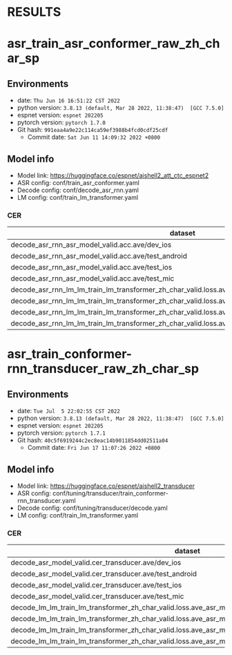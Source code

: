 <!-- Generated by scripts/utils/show_asr_result.sh -->
# RESULTS

# asr_train_asr_conformer_raw_zh_char_sp

## Environments
- date: `Thu Jun 16 16:51:22 CST 2022`
- python version: `3.8.13 (default, Mar 28 2022, 11:38:47)  [GCC 7.5.0]`
- espnet version: `espnet 202205`
- pytorch version: `pytorch 1.7.0`
- Git hash: `991eaa4a9e22c114ca59ef3988b4fcd0cdf25cdf`
  - Commit date: `Sat Jun 11 14:09:32 2022 +0800`

## Model info
- Model link: https://huggingface.co/espnet/aishell2_att_ctc_espnet2
- ASR config: conf/train_asr_conformer.yaml
- Decode config: conf/decode_asr_rnn.yaml
- LM config: conf/train_lm_transformer.yaml

### CER

|dataset|Snt|Wrd|Corr|Sub|Del|Ins|Err|S.Err|
|---|---|---|---|---|---|---|---|---|
|decode_asr_rnn_asr_model_valid.acc.ave/dev_ios|2500|24802|94.8|5.0|0.2|0.1|5.4|33.7|
|decode_asr_rnn_asr_model_valid.acc.ave/test_android|5000|49534|94.0|5.8|0.2|0.1|6.1|36.2|
|decode_asr_rnn_asr_model_valid.acc.ave/test_ios|5000|49534|94.5|5.4|0.2|0.1|5.7|34.5|
|decode_asr_rnn_asr_model_valid.acc.ave/test_mic|5000|49534|94.0|5.8|0.2|0.1|6.1|36.6|
|decode_asr_rnn_lm_lm_train_lm_transformer_zh_char_valid.loss.ave_asr_model_valid.acc.ave/dev_ios|2500|24802|94.9|4.9|0.3|0.1|5.2|31.6|
|decode_asr_rnn_lm_lm_train_lm_transformer_zh_char_valid.loss.ave_asr_model_valid.acc.ave/test_android|5000|49534|94.1|5.6|0.3|0.1|6.0|35.0|
|decode_asr_rnn_lm_lm_train_lm_transformer_zh_char_valid.loss.ave_asr_model_valid.acc.ave/test_ios|5000|49534|94.6|5.1|0.2|0.1|5.5|33.4|
|decode_asr_rnn_lm_lm_train_lm_transformer_zh_char_valid.loss.ave_asr_model_valid.acc.ave/test_mic|5000|49534|94.3|5.5|0.2|0.1|5.8|34.6|


# asr_train_conformer-rnn_transducer_raw_zh_char_sp

## Environments
- date: `Tue Jul  5 22:02:55 CST 2022`
- python version: `3.8.13 (default, Mar 28 2022, 11:38:47)  [GCC 7.5.0]`
- espnet version: `espnet 202205`
- pytorch version: `pytorch 1.7.1`
- Git hash: `40c5f6919244c2ec8eac14b9011854dd02511a04`
  - Commit date: `Fri Jun 17 11:07:26 2022 +0800`

## Model info
- Model link: https://huggingface.co/espnet/aishell2_transducer
- ASR config: conf/tuning/transducer/train_conformer-rnn_transducer.yaml
- Decode config: conf/tuning/transducer/decode.yaml
- LM config: conf/train_lm_transformer.yaml

### CER

|dataset|Snt|Wrd|Corr|Sub|Del|Ins|Err|S.Err|
|---|---|---|---|---|---|---|---|---|
|decode_asr_model_valid.cer_transducer.ave/dev_ios|2500|24802|94.8|5.0|0.2|0.1|5.3|32.4|
|decode_asr_model_valid.cer_transducer.ave/test_android|5000|49534|94.0|5.7|0.2|0.1|6.1|36.8|
|decode_asr_model_valid.cer_transducer.ave/test_ios|5000|49534|94.8|5.0|0.2|0.1|5.4|33.8|
|decode_asr_model_valid.cer_transducer.ave/test_mic|5000|49534|94.1|5.7|0.2|0.1|6.0|36.1|
|decode_lm_lm_train_lm_transformer_zh_char_valid.loss.ave_asr_model_valid.cer_transducer.ave/dev_ios|2500|24802|95.1|4.7|0.2|0.1|5.1|31.1|
|decode_lm_lm_train_lm_transformer_zh_char_valid.loss.ave_asr_model_valid.cer_transducer.ave/test_android|5000|49534|94.2|5.5|0.3|0.1|5.9|35.6|
|decode_lm_lm_train_lm_transformer_zh_char_valid.loss.ave_asr_model_valid.cer_transducer.ave/test_ios|5000|49534|94.9|4.9|0.2|0.1|5.2|32.6|
|decode_lm_lm_train_lm_transformer_zh_char_valid.loss.ave_asr_model_valid.cer_transducer.ave/test_mic|5000|49534|94.3|5.4|0.2|0.1|5.8|34.7|
